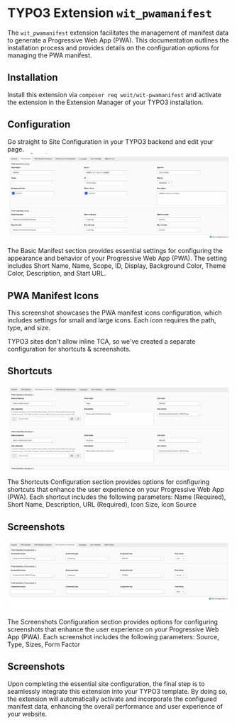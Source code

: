 # TYPO3 Extension `wit_pwamanifest`

The `wit_pwamanifest` extension facilitates the management of manifest data to generate a Progressive Web App (PWA). This documentation outlines the installation process and provides details on the configuration options for managing the PWA manifest.

## Installation

Install this extension via `composer req woit/wit-pwamanifest` and activate
the extension in the Extension Manager of your TYPO3 installation.

## Configuration

Go straight to Site Configuration in your TYPO3 backend and edit your page.
![Configuration](Documentation/Images/Wit_PWAManifest.png)

The Basic Manifest section provides essential settings for configuring the appearance and behavior of your Progressive Web App (PWA). The setting includes Short Name, Name, Scope, ID, Display, Background Color, Theme Color, Description, and Start URL.

## PWA Manifest Icons

This screenshot showcases the PWA manifest icons configuration, which includes settings for small and large icons. Each icon requires the path, type, and size.

TYPO3 sites don't allow inline TCA, so we've created a separate configuration for shortcuts & screenshots. 

## Shortcuts
![Shortcuts](Documentation/Images/Wit_PWAManifest_Shortcuts.png)

The Shortcuts Configuration section provides options for configuring shortcuts that enhance the user experience on your Progressive Web App (PWA). Each shortcut includes the following parameters: Name (Required), Short Name, Description, URL (Required), Icon Size, Icon Source

## Screenshots
![Screenshots](Documentation/Images/Wit_PWAManifest_Screenshots.png)

The Screenshots Configuration section provides options for configuring screenshots that enhance the user experience on your Progressive Web App (PWA). Each screenshot includes the following parameters: Source, Type, Sizes, Form Factor

## Screenshots

Upon completing the essential site configuration, the final step is to seamlessly integrate this extension into your TYPO3 template. By doing so, the extension will automatically activate and incorporate the configured manifest data, enhancing the overall performance and user experience of your website.